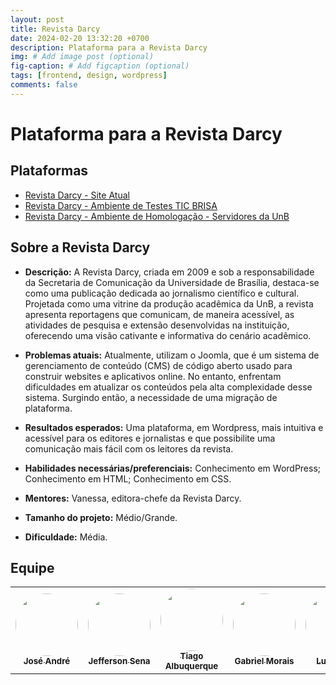 ```yaml
---
layout: post
title: Revista Darcy 
date: 2024-02-20 13:32:20 +0700
description: Plataforma para a Revista Darcy
img: # Add image post (optional)
fig-caption: # Add figcaption (optional)
tags: [frontend, design, wordpress]
comments: false
---
```


# Plataforma para a Revista Darcy

## Plataformas
- [Revista Darcy - Site Atual](https://revistadarcy.unb.br/)
- [Revista Darcy - Ambiente de Testes TIC BRISA](https://brisa.olympusswe.com)
- [Revista Darcy - Ambiente de Homologação - Servidores da UnB](https://revistadarcy.sites.homologa.unb.br/)

## Sobre a Revista Darcy
- **Descrição:** A Revista Darcy, criada em 2009 e sob a responsabilidade da Secretaria de Comunicação da Universidade de Brasília, destaca-se como uma publicação dedicada ao jornalismo científico e cultural. Projetada como uma vitrine da produção acadêmica da UnB, a revista apresenta reportagens que comunicam, de maneira acessível, as atividades de pesquisa e extensão desenvolvidas na instituição, oferecendo uma visão cativante e informativa do cenário acadêmico.

- **Problemas atuais:** Atualmente, utilizam o Joomla, que é um sistema de gerenciamento de conteúdo (CMS) de código aberto usado para construir websites e aplicativos online. No entanto, enfrentam dificuldades em atualizar os conteúdos pela alta complexidade desse sistema. Surgindo então, a necessidade de uma migração de plataforma.
 
- **Resultados esperados:** Uma plataforma, em Wordpress, mais intuitiva e acessível para os editores e jornalistas e que  possibilite uma comunicação mais fácil com os leitores da revista.

- **Habilidades necessárias/preferenciais:** Conhecimento em WordPress; Conhecimento em HTML; Conhecimento em CSS.

- **Mentores:** Vanessa, editora-chefe da Revista Darcy.

- **Tamanho do projeto:**  Médio/Grande.

- **Dificuldade:** Média.

## Equipe

<table>
  <tr>
    <td align="center"><a href="https://github.com/joseandre25"><img style="border-radius: 50%;" src="https://avatars.githubusercontent.com/u/98027989?v=4" width="100px;" alt=""/><br /><sub><b>José André</b></sub></a><br />
    <td align="center"><a href="https://github.com/JeffersonSenaa"><img style="border-radius: 50%;" src="https://avatars.githubusercontent.com/u/73854228?v=4" width="100px;" alt=""/><br /><sub><b>Jefferson Sena</b></sub></a><br />
    <td align="center"><a href="https://github.com/Tiago1604"><img style="border-radius: 50%;" src="https://avatars.githubusercontent.com/u/98188815?v=4" width="100px;" alt=""/><br /><sub><b>Tiago Albuquerque</b></sub></a><br />
    <td align="center"><a href="https://github.com/gabriel-moraiss"><img style="border-radius: 50%;" src="https://avatars.githubusercontent.com/u/160560632?v=4" width="100px;" alt=""/><br /><sub><b>Gabriel Morais</b></sub></a><br />
    <td align="center"><a href="https://github.com/luisfilipe3"><img style="border-radius: 50%;" src="https://avatars.githubusercontent.com/u/135170965?v=4" width="100px;" alt=""/><br /><sub><b>Luís Filipe</b></sub></a><br /><a href="Link git" title="Rocketseat"></a></td>
    <td align="center"><a href="https://github.com/joselitopradomarques"><img style="border-radius: 50%;" src="https://avatars.githubusercontent.com/u/22534900?v=4" width="100px;" alt=""/><br /><sub><b>Joselito Prado</b></sub></a><br />
  </tr>
</table>
